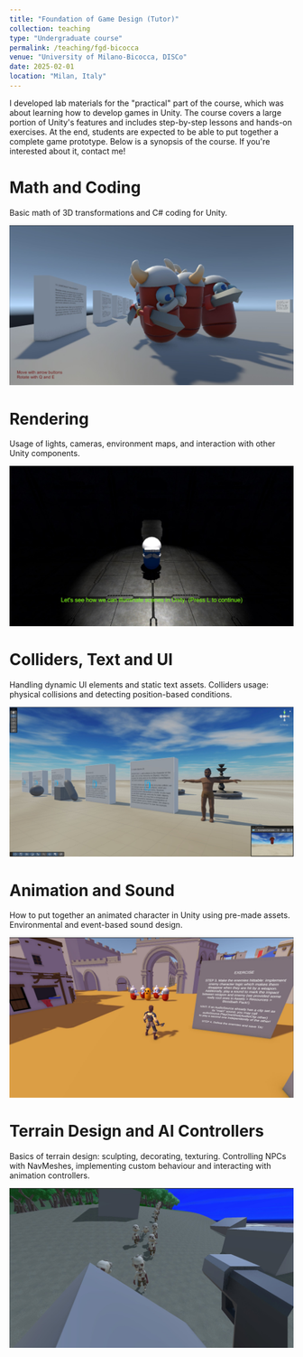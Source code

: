 ```yaml
---
title: "Foundation of Game Design (Tutor)"
collection: teaching
type: "Undergraduate course"
permalink: /teaching/fgd-bicocca
venue: "University of Milano-Bicocca, DISCo"
date: 2025-02-01
location: "Milan, Italy"
---
```


I developed lab materials for the "practical" part of the course, which was about learning how to develop games in Unity.
The course covers a large portion of Unity's features and includes step-by-step lessons and hands-on exercises. 
At the end, students are expected to be able to put together a complete game prototype.
Below is a synopsis of the course. If you're interested about it, contact me!

Math and Coding
======
Basic math of 3D transformations and C# coding for Unity.

![lab 1 picture](images/fgd-pic1.jpg "Lab 1 Screenshot")

Rendering
======
Usage of lights, cameras, environment maps, and interaction with other Unity components.

![lab 2 picture](images/fgd-pic2.jpg "Lab 2 Screenshot")

Colliders, Text and UI
======
Handling dynamic UI elements and static text assets. 
Colliders usage: physical collisions and detecting position-based conditions.

![lab 3 picture](images/fgd-pic3.jpg "Lab 3 Screenshot")

Animation and Sound
======
How to put together an animated character in Unity using pre-made assets.
Environmental and event-based sound design.

![lab 4 picture](images/fgd-pic4.jpg "Lab 4 Screenshot")

Terrain Design and AI Controllers
======
Basics of terrain design: sculpting, decorating, texturing.
Controlling NPCs with NavMeshes, implementing custom behaviour and interacting with animation controllers.

![lab 5 picture](images/fgd-pic5.jpg "Lab 5 Screenshot")
